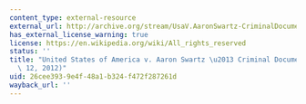 ```yaml
---
content_type: external-resource
external_url: http://archive.org/stream/UsaV.AaronSwartz-CriminalDocument53/UsaV.AaronSwartz-CriminalDocument53_djvu.txt
has_external_license_warning: true
license: https://en.wikipedia.org/wiki/All_rights_reserved
status: ''
title: "United States of America v. Aaron Swartz \u2013 Criminal Document 53 (September\
  \ 12, 2012)"
uid: 26cee393-9e4f-48a1-b324-f472f287261d
wayback_url: ''
---
```

